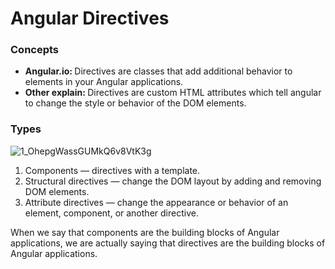 # Angular Directives
### Concepts
* <b>Angular.io: </b>
  Directives are classes that add additional behavior to elements in your Angular applications. 
* <b>Other explain: </b>
  Directives are custom HTML attributes which tell angular to change the style or behavior of the DOM elements.
### Types
  
  ![1_OhepgWassGUMkQ6v8VtK3g](https://user-images.githubusercontent.com/43747716/124205407-5dd07d80-db0b-11eb-9fe2-e3869f09d412.png)

1. Components — directives with a template.
2. Structural directives — change the DOM layout by adding and removing DOM elements.
3. Attribute directives — change the appearance or behavior of an element, component, or another directive.

When we say that components are the building blocks of Angular applications, we are actually saying that directives are the building blocks of Angular applications.

